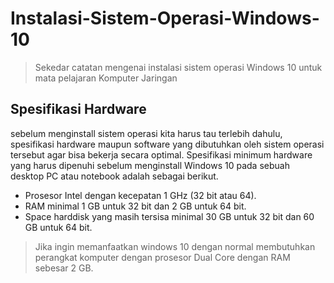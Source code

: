 # Instalasi-Sistem-Operasi-Windows-10

> Sekedar catatan mengenai instalasi sistem operasi Windows 10 
  untuk mata pelajaran Komputer Jaringan

## Spesifikasi Hardware
sebelum menginstall sistem operasi kita harus tau terlebih dahulu, spesifikasi
hardware maupun software yang dibutuhkan oleh sistem operasi tersebut agar bisa bekerja secara optimal. Spesifikasi
minimum hardware yang harus dipenuhi sebelum menginstall Windows 10 pada sebuah desktop PC atau notebook adalah sebagai berikut.

- Prosesor Intel dengan kecepatan 1 GHz (32 bit atau 64).
- RAM minimal 1 GB untuk 32 bit dan 2 GB untuk 64 bit.
- Space harddisk yang masih tersisa minimal 30 GB untuk 32 bit dan 60 GB untuk 64 bit.

> Jika ingin memanfaatkan windows 10 dengan normal membutuhkan perangkat komputer dengan prosesor Dual Core dengan RAM sebesar 2 GB.

